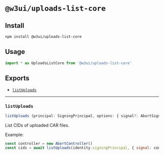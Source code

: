 # `@w3ui/uploads-list-core`

## Install

```sh
npm install @w3ui/uploads-list-core
```

## Usage

```js
import * as UploadsListCore from '@w3ui/uploads-list-core'
```

## Exports

* [`listUploads`](#listuploads)

---

### `listUploads`

```ts
listUploads (principal: SigningPrincipal, options: { signal?: AbortSignal } = {}): Promise<CID[]>
```

List CIDs of uploaded CAR files.

Example:

```js
const controller = new AbortController()
const cids = await listUploads(identity.signingPrincipal, { signal: controller.signal })
```
